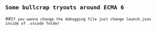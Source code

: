 ## `Some bullcrap tryouts around ECMA 6`

##`If you wanna change the debugging file just change launch.json inside of .vscode folder`
